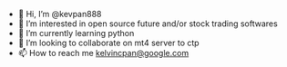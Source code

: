 - 👋 Hi, I’m @kevpan888
- 👀 I’m interested in open source future and/or stock trading softwares
- 🌱 I’m currently learning python
- 💞️ I’m looking to collaborate on mt4 server to ctp
- 📫 How to reach me kelvincpan@google.com

<!---
kevpan888/kevpan888 is a ✨ special ✨ repository because its `README.md` (this file) appears on your GitHub profile.
You can click the Preview link to take a look at your changes.
--->

